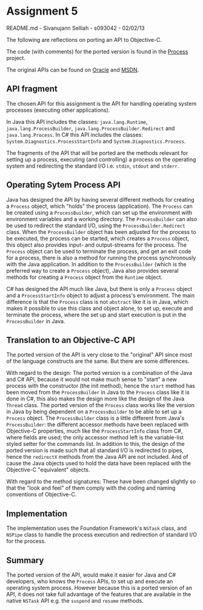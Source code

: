 Assignment 5
============
README.md - Sivanujann Selliah - s093042 - 02/02/13

The following are reflections on porting an API to Objective-C.

The code (with comments) for the ported version is found in the [Process](Process/ "Link to Process") project.

The original APIs can be found on [Oracle](http://docs.oracle.com/javase/7/docs/api/java/lang/Process.html "Link to http://docs.oracle.com/javase/7/docs/api/java/lang/Process.html") and [MSDN](http://msdn.microsoft.com/en-us/library/system.diagnostics.process.aspx "Link to http://msdn.microsoft.com/en-us/library/system.diagnostics.process.aspx").

API fragment
------------
The chosen API for this assignment is the API for handling operating system processes (executing other applications).

In Java this API includes the classes: `java.lang.Runtime`, `java.lang.ProcessBuilder`, `java.lang.ProcessBuilder.Redirect` and `java.lang.Process`.
In C# this API includes the classes: `System.Diagnostics.ProcessStartInfo` and `System.Diagnostics.Process`.

The fragments of the API that will be ported are the methods relevant for setting up a process, executing (and controlling) a process on the operating system and redirecting the standard I/O i.e. `stdin`, `stdout` and `stderr`.

Operating Sytem Process API
---------------------------
Java has designed the API by having several different methods for creating a `Process` object, which "holds" the process (application). The `Process` can be created using a `ProcessBuilder`, which can set up the environment with environment variables and a working directory. The `ProcessBuilder` can also be used to redirect the standard I/O, using the `ProcessBuilder.Redirect` class. When the `ProcessBuilder` object has been adjusted for the process to be executed, the process can be started, which creates a `Process` object, this object also provides input- and output-streams for the process. The `Process` object can be used to terminate the process, and get an exit code for a process, there is also a method for running the process synchronously with the Java application. In addition to the `ProcessBuilder` (which is the preferred way to create a `Process` object), Java also provides several methods for creating a `Process` object from the `Runtime` object.

C# has designed the API much like Java, but there is only a `Process` object and a `ProcessStartInfo` object to adjust a process's environment. The main difference is that the `Process` class is not `abstract` like it is in Java, which makes it possible to use this class and object alone, to set up, execute and terminate the process, where the set up and start execution is put in the `ProcessBuilder` in Java.

Translation to an Objective-C API
---------------------------------
The ported version of the API is very close to the "original" API since most of the language constructs are the same. But there are some differences.

With regard to the design:
The ported version is a combination of the Java and C# API, because it would not make much sense to "start" a new process with the constructor (the init method), hence the `start` method has been moved from the `ProcessBuilder` in Java to the `Process` class like it is done in C#, this also makes the design more like the design of the Java `Thread` class. The ported version of the `Process` class works like the version in Java by being dependent on a `ProcessBuilder` to be able to set up a `Process` object.
The `ProcessBuilder` class is a little different from Java's `ProcessBuilder`: the different accessor methods have been replaced with Objective-C properties, much like the `ProcessStartInfo` class from C#, where fields are used; the only accessor method left is the variable-list styled setter for the commands list. In addition to this, the design of the ported version is made such that all standard I/O is redirected to pipes, hence the `redirectX` methods from the Java API are not included.
And of cause the Java objects used to hold the data have been replaced with the Objective-C "equivalent" objects.

With regard to the method signatures:
These have been changed slightly so that the "look and feel" of them comply with the coding and naming conventions of Objective-C.

Implementation
--------------
The implementation uses the Foundation Framework's `NSTask` class, and `NSPipe` class to handle the process execution and redirection of standard I/O for the process.

Summary
-------
The ported version of the API, would make it easier for Java and C# developers, who knows the `Process` APIs, to set up and execute an operating system process. However because this is a ported version of an API, it does not take full advantage of the features that are available in the native `NSTask` API e.g. the `suspend` and `resume` methods.

